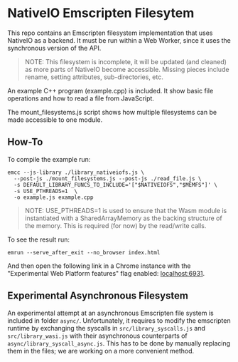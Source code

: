 # NativeIO Emscripten Filesytem

This repo contains an Emscripten filesystem implementation that uses NativeIO
as a backend. It must be run within a Web Worker, since it uses the synchronous
version of the API.

> NOTE: This filesystem is incomplete, it will be updated (and cleaned) as more
> parts of NativeIO become accessible. Missing pieces include rename, setting
> attributes, sub-directories, etc.

An example C++ program (example.cpp) is included. It show basic file operations
and how to read a file from JavaScript.

The mount_filesystems.js script shows how multiple filesystems can be made
accessible to one module.

## How-To

To compile the example run:

```shell
emcc --js-library ./library_nativeiofs.js \
  --post-js ./mount_filesystems.js --post-js ./read_file.js \
  -s DEFAULT_LIBRARY_FUNCS_TO_INCLUDE='["$NATIVEIOFS","$MEMFS"]' \
  -s USE_PTHREADS=1  \
  -o example.js example.cpp
```

> NOTE: USE_PTHREADS=1 is used to ensure that the Wasm module is instantiated
> with a SharedArrayMemory as the backing structure of the memory. This is
> required (for now) by the read/write calls.

To see the result run:

```shell
emrun --serve_after_exit --no_browser index.html
```

And then open the following link in a Chrome instance with the
"Experimental Web Platform features" flag enabled:
[localhost:6931](http://localhost:6931/).

## Experimental Asynchronous Filesystem

An experimental attempt at an asynchronous Emscripten file system is included in
folder `async/`. Unfortunately, it requires to modify the emscripten runtime by
exchanging the syscalls in `src/library_syscalls.js` and `src/library_wasi.js`
with their asynchronous counterparts of `async/library_syscall_async.js`. This
has to be done by manually replacing them in the files; we are working on a more
convenient method.
